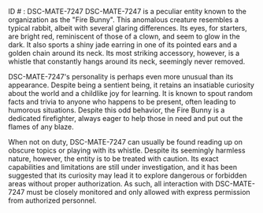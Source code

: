 ID # : DSC-MATE-7247
DSC-MATE-7247 is a peculiar entity known to the organization as the "Fire Bunny". This anomalous creature resembles a typical rabbit, albeit with several glaring differences. Its eyes, for starters, are bright red, reminiscent of those of a clown, and seem to glow in the dark. It also sports a shiny jade earring in one of its pointed ears and a golden chain around its neck. Its most striking accessory, however, is a whistle that constantly hangs around its neck, seemingly never removed.

DSC-MATE-7247's personality is perhaps even more unusual than its appearance. Despite being a sentient being, it retains an insatiable curiosity about the world and a childlike joy for learning. It is known to spout random facts and trivia to anyone who happens to be present, often leading to humorous situations. Despite this odd behavior, the Fire Bunny is a dedicated firefighter, always eager to help those in need and put out the flames of any blaze.

When not on duty, DSC-MATE-7247 can usually be found reading up on obscure topics or playing with its whistle. Despite its seemingly harmless nature, however, the entity is to be treated with caution. Its exact capabilities and limitations are still under investigation, and it has been suggested that its curiosity may lead it to explore dangerous or forbidden areas without proper authorization. As such, all interaction with DSC-MATE-7247 must be closely monitored and only allowed with express permission from authorized personnel.